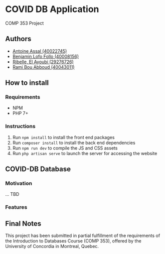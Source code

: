 # COVID DB Application
COMP 353 Project

## Authors

- [Antoine Assal (40022745)](https://github.com/AntoineAssal)
- [Benjamin Lofo Follo (40008156)](https://github.com/lamungu)
- [Ribelle, El Ayoubi (29276726)](https://github.com/bellecoder)
- [Rami Bou Abboud (40043011)](https://github.com/Makaveliunit) 

## How to install

### Requirements
- NPM
- PHP 7+

### Instructions

1. Run `npm install` to install the front end packages
2. Run `composer install` to install the back end dependencies
3. Run `npm run dev` to compile the JS and CSS assets
4. Run `php artisan serve` to launch the server for accessing the website

## COVID-DB Database

### Motivation

... TBD

### Features

## Final Notes

This project has been submitted in partial fulfillment of the requirements of the Introduction to Databases Course (COMP 353), offered by the University of Concordia in Montreal, Quebec.


